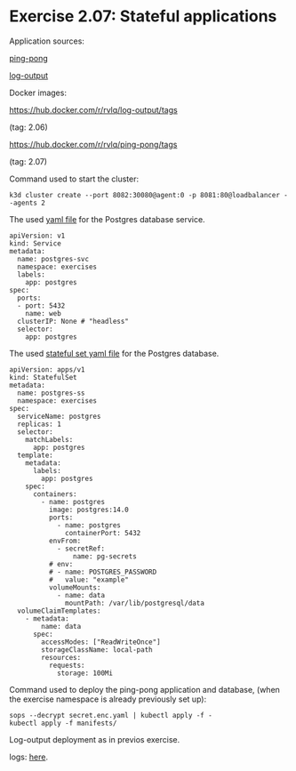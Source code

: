 # Exercise 2.07: Stateful applications

Application sources:

[ping-pong](../../ping-pong/)

[log-output](https://github.com/rvl-q/hashapp)

Docker images:

https://hub.docker.com/r/rvlq/log-output/tags

(tag: 2.06)

https://hub.docker.com/r/rvlq/ping-pong/tags

(tag: 2.07)

Command used to start the cluster:
```
k3d cluster create --port 8082:30080@agent:0 -p 8081:80@loadbalancer --agents 2
```

The used [yaml file](./configmap.yaml) for the Postgres database service.
```
apiVersion: v1
kind: Service
metadata:
  name: postgres-svc
  namespace: exercises
  labels:
    app: postgres
spec:
  ports:
  - port: 5432
    name: web
  clusterIP: None # "headless"
  selector:
    app: postgres
```

The used [stateful set yaml file](./) for the Postgres database.
```
apiVersion: apps/v1
kind: StatefulSet
metadata:
  name: postgres-ss
  namespace: exercises
spec:
  serviceName: postgres
  replicas: 1
  selector:
    matchLabels:
      app: postgres
  template:
    metadata:
      labels:
        app: postgres
    spec:
      containers:
        - name: postgres
          image: postgres:14.0
          ports:
            - name: postgres
              containerPort: 5432
          envFrom:
            - secretRef:
                name: pg-secrets
          # env:
          # - name: POSTGRES_PASSWORD
          #   value: "example"
          volumeMounts:
            - name: data
              mountPath: /var/lib/postgresql/data
  volumeClaimTemplates:
    - metadata:
        name: data
      spec:
        accessModes: ["ReadWriteOnce"]
        storageClassName: local-path
        resources:
          requests:
            storage: 100Mi
```

Command used to deploy the ping-pong application and database, (when the exercise namespace is already previously set up):
```
sops --decrypt secret.enc.yaml | kubectl apply -f -
kubectl apply -f manifests/
```

Log-output deployment as in previos exercise.

logs:
[here](./e207.txt).
